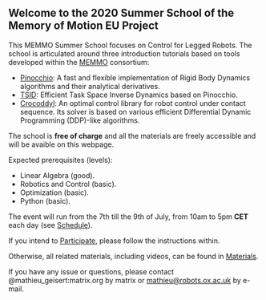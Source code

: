 ## Welcome to the 2020 Summer School of the Memory of Motion EU Project

This MEMMO Summer School focuses on Control for Legged Robots. The school is articulated around three introduction tutorials based on tools developed within the [MEMMO](http://www.memmo-project.eu/) consortium:
- [Pinocchio](https://github.com/stack-of-tasks/pinocchio): A fast and flexible implementation of Rigid Body Dynamics algorithms and their analytical derivatives.
- [TSID](https://github.com/stack-of-tasks/tsid): Efficient Task Space Inverse Dynamics based on Pinocchio.
- [Crocoddyl](https://github.com/loco-3d/crocoddyl): An optimal control library for robot control under contact sequence. Its solver is based on various efficient Differential Dynamic Programming (DDP)-like algorithms.

The school is **free of charge** and all the materials are freely accessible and will be avaible on this webpage. 

Expected prerequisites (levels):
- Linear Algebra (good).
- Robotics and Control (basic).
- Optimization (basic).
- Python (basic).

The event will run from the 7th till the 9th of July, from 10am to 5pm **CET** each day (see [Schedule](/summer-school/schedule)).

If you intend to [Participate](/summer-school/participate), please follow the instructions within.

Otherwise, all related materials, including videos, can be found in [Materials](/summer-school/materials).

If you have any issue or questions, please contact @mathieu_geisert:matrix.org by matrix or mathieu@robots.ox.ac.uk by e-mail.

